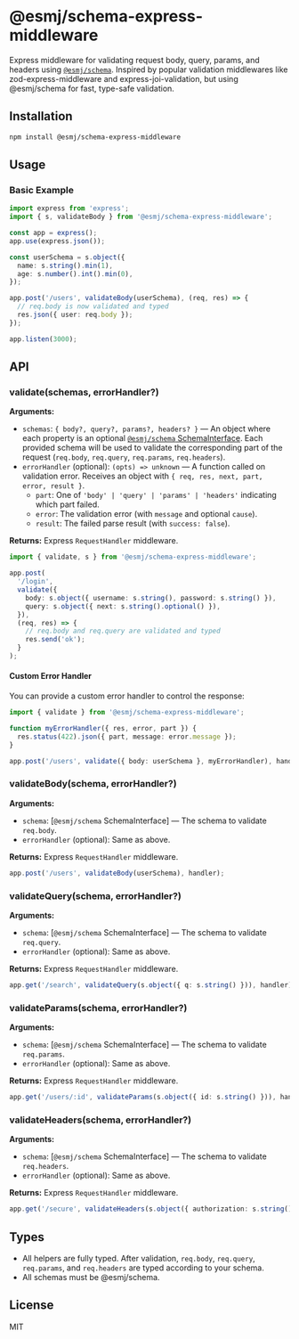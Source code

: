 # @esmj/schema-express-middleware

Express middleware for validating request body, query, params, and headers using [`@esmj/schema`](https://github.com/mjancarik/esmj-schema). Inspired by popular validation middlewares like zod-express-middleware and express-joi-validation, but using @esmj/schema for fast, type-safe validation.

## Installation

```sh
npm install @esmj/schema-express-middleware
```

## Usage

### Basic Example

```typescript
import express from 'express';
import { s, validateBody } from '@esmj/schema-express-middleware';

const app = express();
app.use(express.json());

const userSchema = s.object({
  name: s.string().min(1),
  age: s.number().int().min(0),
});

app.post('/users', validateBody(userSchema), (req, res) => {
  // req.body is now validated and typed
  res.json({ user: req.body });
});

app.listen(3000);
```

## API

### validate(schemas, errorHandler?)

**Arguments:**
- `schemas`: `{ body?, query?, params?, headers? }` — An object where each property is an optional [`@esmj/schema` SchemaInterface](https://github.com/mjancarik/esmj-schema). Each provided schema will be used to validate the corresponding part of the request (`req.body`, `req.query`, `req.params`, `req.headers`).
- `errorHandler` (optional): `(opts) => unknown` — A function called on validation error. Receives an object with `{ req, res, next, part, error, result }`.
  - `part`: One of `'body' | 'query' | 'params' | 'headers'` indicating which part failed.
  - `error`: The validation error (with `message` and optional `cause`).
  - `result`: The failed parse result (with `success: false`).

**Returns:** Express `RequestHandler` middleware.

```typescript
import { validate, s } from '@esmj/schema-express-middleware';

app.post(
  '/login',
  validate({
    body: s.object({ username: s.string(), password: s.string() }),
    query: s.object({ next: s.string().optional() }),
  }),
  (req, res) => {
    // req.body and req.query are validated and typed
    res.send('ok');
  }
);
```

#### Custom Error Handler

You can provide a custom error handler to control the response:

```typescript
import { validate } from '@esmj/schema-express-middleware';

function myErrorHandler({ res, error, part }) {
  res.status(422).json({ part, message: error.message });
}

app.post('/users', validate({ body: userSchema }, myErrorHandler), handler);
```

### validateBody(schema, errorHandler?)

**Arguments:**
- `schema`: [`@esmj/schema` SchemaInterface] — The schema to validate `req.body`.
- `errorHandler` (optional): Same as above.

**Returns:** Express `RequestHandler` middleware.

```typescript
app.post('/users', validateBody(userSchema), handler);
```

### validateQuery(schema, errorHandler?)

**Arguments:**
- `schema`: [`@esmj/schema` SchemaInterface] — The schema to validate `req.query`.
- `errorHandler` (optional): Same as above.

**Returns:** Express `RequestHandler` middleware.

```typescript
app.get('/search', validateQuery(s.object({ q: s.string() })), handler);
```

### validateParams(schema, errorHandler?)

**Arguments:**
- `schema`: [`@esmj/schema` SchemaInterface] — The schema to validate `req.params`.
- `errorHandler` (optional): Same as above.

**Returns:** Express `RequestHandler` middleware.

```typescript
app.get('/users/:id', validateParams(s.object({ id: s.string() })), handler);
```

### validateHeaders(schema, errorHandler?)

**Arguments:**
- `schema`: [`@esmj/schema` SchemaInterface] — The schema to validate `req.headers`.
- `errorHandler` (optional): Same as above.

**Returns:** Express `RequestHandler` middleware.

```typescript
app.get('/secure', validateHeaders(s.object({ authorization: s.string() })), handler);
```

## Types

- All helpers are fully typed. After validation, `req.body`, `req.query`, `req.params`, and `req.headers` are typed according to your schema.
- All schemas must be @esmj/schema.

## License

MIT
